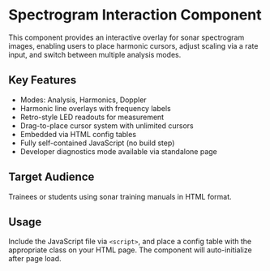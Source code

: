 # Spectrogram Interaction Component

This component provides an interactive overlay for sonar spectrogram images, enabling users to place harmonic cursors, adjust scaling via a rate input, and switch between multiple analysis modes.

## Key Features

- Modes: Analysis, Harmonics, Doppler
- Harmonic line overlays with frequency labels
- Retro-style LED readouts for measurement
- Drag-to-place cursor system with unlimited cursors
- Embedded via HTML config tables
- Fully self-contained JavaScript (no build step)
- Developer diagnostics mode available via standalone page

## Target Audience

Trainees or students using sonar training manuals in HTML format.

## Usage

Include the JavaScript file via `<script>`, and place a config table with the appropriate class on your HTML page. The component will auto-initialize after page load.
